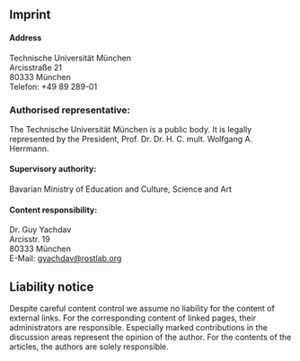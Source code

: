 ## Imprint
#### Address  
Technische Universität München  
Arcisstraße 21  
80333 München  
Telefon: +49 89 289-01

### Authorised representative:
The Technische Universität München is a public body. It is legally represented by the President, Prof. Dr. Dr. H. C. mult. Wolfgang A. Herrmann.

#### Supervisory authority:
Bavarian Ministry of Education and Culture, Science and Art

#### Content responsibility:  
Dr. Guy Yachdav  
Arcisstr. 19  
80333 München  
E-Mail: [gyachdav&#64;ros&#116;lab&#46;&#111;r&#103;](&#109;&#97;&#105;&#108;to&#58;gyachda&#118;&#64;r&#111;s%7&#52;la&#98;&#46;o&#37;72%67)

## Liability notice
Despite careful content control we assume no liability for the content of external links. For the corresponding content of linked pages, their administrators are responsible. Especially marked contributions in the discussion areas represent the opinion of the author. For the contents of the articles, the authors are solely responsible.
